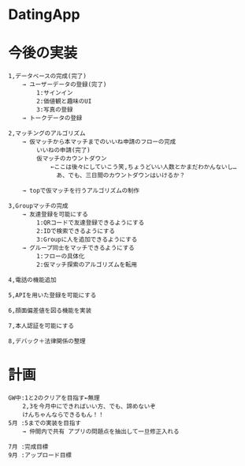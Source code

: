 # DatingApp

# 今後の実装
    1,データベースの完成(完了)
        → ユーザーデータの登録(完了)
            1:サインイン
            2:価値観と趣味のUI
            3:写真の登録
        → トークデータの登録

    2,マッチングのアルゴリズム
        → 仮マッチから本マッチまでのいいね申請のフローの完成
            いいねの申請(完了)
            仮マッチのカウントダウン
                ←ここは後々にしていこう笑,ちょうどいい人数とかまだわかんないし…
                　あ、でも、三日間のカウントダウンはいけるか？

        → topで仮マッチを行うアルゴリズムの制作

    3,Groupマッチの完成
        → 友達登録を可能にする
            1:QRコードで友達登録できるようにする
            2:IDで検索できるようにする
            3:Groupに人を追加できるようにする
        → グループ同士をマッチできるようにする
            1:フローの具体化
            2:仮マッチ探索のアルゴリズムを転用

    4,電話の機能追加

    5,APIを用いた登録を可能にする

    6,顔面偏差値を図る機能を実装

    7,本人認証を可能にする

    8,デバック＋法律関係の整理

# 計画
    GW中:1と2のクリアを目指す←無理
        2,3を今月中にできればいい方、でも、諦めないぞ
        けんちゃんならできるもん！！
    5月 :5までの実装を目指す
        → 仲間内で共有 アプリの問題点を抽出して一旦修正入れる

    7月 :完成目標
    9月 :アップロード目標
